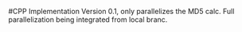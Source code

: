 #CPP Implementation
Version 0.1, only parallelizes the MD5 calc. Full parallelization being integrated from local branc.
